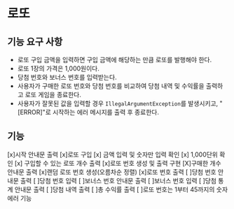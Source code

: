# 로또


## 기능 요구 사항
- 로또 구입 금액을 입력하면 구입 금액에 해당하는 만큼 로또를 발행해야 한다.
- 로또 1장의 가격은 1,000원이다.
- 당첨 번호와 보너스 번호를 입력받는다.
- 사용자가 구매한 로또 번호와 당첨 번호를 비교하여 당첨 내역 및 수익률을 출력하고 로또 게임을 종료한다.
- 사용자가 잘못된 값을 입력할 경우 `IllegalArgumentException`를 발생시키고, "[ERROR]"로 시작하는 에러 메시지를 출력 후 종료한다.


## 기능 
[x]시작 안내문 출력 
[x]로또 구입
    [x] 금액 입력 및 숫자만 입력 확인
    [x] 1,000단위 확인
    [x] 구입할 수 있는 로또 개수 출력
[x]로또 번호 생성 및 출력 구현
    [X]구매한 개수 안내문 출력
    [x]랜덤 로또 번호 생성(오름차순 정렬)
    [x]로또 번호 출력
[ ]당첨 번호 안내문 출력
[ ]당첨 번호 입력
[ ]보너스 번호 안내문 출력 
[ ]보너스 번호 입력
[ ]당첨 통계 안내문 출력
[ ]당첨 내역 출력
[ ]총 수익률 출력
[ ]로또 번호는 1부터 45까지의 숫자 에러 기능
